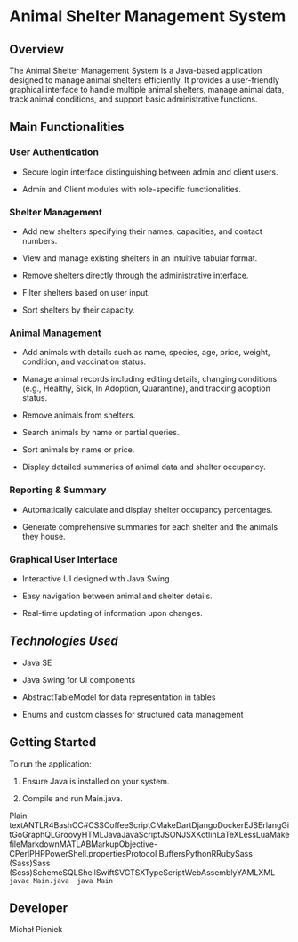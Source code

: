 **Animal Shelter Management System**
====================================

Overview
--------

The Animal Shelter Management System is a Java-based application designed to manage animal shelters efficiently. It provides a user-friendly graphical interface to handle multiple animal shelters, manage animal data, track animal conditions, and support basic administrative functions.

Main Functionalities
--------------------

### **User Authentication**

*   Secure login interface distinguishing between admin and client users.
    
*   Admin and Client modules with role-specific functionalities.
    

### **Shelter Management**

*   Add new shelters specifying their names, capacities, and contact numbers.
    
*   View and manage existing shelters in an intuitive tabular format.
    
*   Remove shelters directly through the administrative interface.
    
*   Filter shelters based on user input.
    
*   Sort shelters by their capacity.
    

### **Animal Management**

*   Add animals with details such as name, species, age, price, weight, condition, and vaccination status.
    
*   Manage animal records including editing details, changing conditions (e.g., Healthy, Sick, In Adoption, Quarantine), and tracking adoption status.
    
*   Remove animals from shelters.
    
*   Search animals by name or partial queries.
    
*   Sort animals by name or price.
    
*   Display detailed summaries of animal data and shelter occupancy.
    

### **Reporting & Summary**

*   Automatically calculate and display shelter occupancy percentages.
    
*   Generate comprehensive summaries for each shelter and the animals they house.
    

### **Graphical User Interface**

*   Interactive UI designed with Java Swing.
    
*   Easy navigation between animal and shelter details.
    
*   Real-time updating of information upon changes.
    

_**Technologies Used**_
-----------------------

*   Java SE
    
*   Java Swing for UI components
    
*   AbstractTableModel for data representation in tables
    
*   Enums and custom classes for structured data management
    

**Getting Started**
-------------------

To run the application:

1.  Ensure Java is installed on your system.
    
2.  Compile and run Main.java.
    

Plain textANTLR4BashCC#CSSCoffeeScriptCMakeDartDjangoDockerEJSErlangGitGoGraphQLGroovyHTMLJavaJavaScriptJSONJSXKotlinLaTeXLessLuaMakefileMarkdownMATLABMarkupObjective-CPerlPHPPowerShell.propertiesProtocol BuffersPythonRRubySass (Sass)Sass (Scss)SchemeSQLShellSwiftSVGTSXTypeScriptWebAssemblyYAMLXML`   javac Main.java  java Main   `

**Developer**
-------------

Michał Pieniek
